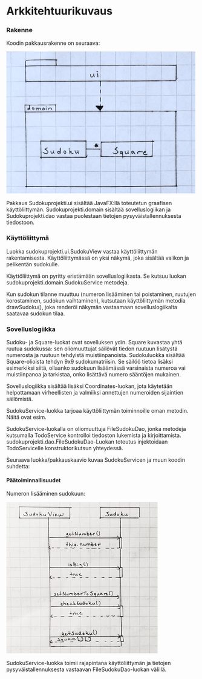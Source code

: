 # Arkkitehtuurikuvaus

### Rakenne

Koodin pakkausrakenne on seuraava:

![luokka/pakkauskaavio](https://github.com/sannahan/ot-harjoitustyo/blob/master/dokumentaatio/kuvat/luokka_pakkauskaavio.jpg)

Pakkaus Sudokuprojekti.ui sisältää JavaFX:llä toteutetun graafisen käyttöliittymän. Sudokuprojekti.domain sisältää sovelluslogiikan ja Sudokuprojekti.dao vastaa puolestaan tietojen pysyväistallennuksesta tiedostoon.

### Käyttöliittymä

Luokka sudokuprojekti.ui.SudokuView vastaa käyttöliittymän rakentamisesta. Käyttöliittymässä on yksi näkymä, joka sisältää valikon ja pelikentän sudokulle.

Käyttöliittymä on pyritty eristämään sovelluslogiikasta. Se kutsuu luokan sudokuprojekti.domain.SudokuService metodeja.

Kun sudokun tilanne muuttuu (numeron lisääminen tai poistaminen, ruutujen korostaminen, sudokun vaihtaminen), kutsutaan käyttöliittymän metodia drawSudoku(), joka renderöi näkymän vastaamaan sovelluslogiikalta saatavaa sudokun tilaa.

### Sovelluslogiikka

Sudoku- ja Square-luokat ovat sovelluksen ydin. Square kuvastaa yhtä ruutua sudokussa: sen oliomuuttujat säilövät tiedon ruutuun lisätystä numerosta ja ruutuun tehdyistä muistiinpanoista. Sudokuluokka sisältää Square-olioista tehdyn 9x9 sudokumatriisin. Se säilöö tietoa lisäksi esimerkiksi siitä, ollaanko sudokuun lisäämässä varsinaista numeroa vai muistiinpanoa ja tarkistaa, onko lisättävä numero sääntöjen mukainen.

Sovelluslogiikka sisältää lisäksi Coordinates-luokan, jota käytetään helpottamaan virheellisten ja valmiiksi annettujen numeroiden sijaintien säilömistä.

SudokuService-luokka tarjoaa käyttöliittymän toiminnoille oman metodin. Näitä ovat esim.



SudokuService-luokalla on oliomuuttuja FileSudokuDao, jonka metodeja kutsumalla TodoService kontrolloi tiedoston lukemista ja kirjoittamista. sudokuprojekti.dao.FileSudokuDao-Luokan toteutus injektoidaan TodoServicelle konstruktorikutsun yhteydessä.

Seuraava luokka/pakkauskaavio kuvaa SudokuServicen ja muun koodin suhdetta:

 

#### Päätoiminnallisuudet
Numeron lisääminen sudokuun:

![sekvenssikaavio1](https://github.com/sannahan/ot-harjoitustyo/blob/master/dokumentaatio/kuvat/sekvenssikaavio.jpg)

SudokuService-luokka toimii rajapintana käyttöliittymän ja tietojen pysyväistallennuksesta vastaavan FileSudokuDao-luokan välillä. 
